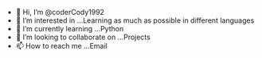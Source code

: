 - 👋 Hi, I’m @coderCody1992
- 👀 I’m interested in ...Learning as much as possible in different languages
- 🌱 I’m currently learning ...Python
- 💞️ I’m looking to collaborate on ...Projects
- 📫 How to reach me ...Email

<!---
coderCody1992/coderCody1992 is a ✨ special ✨ repository because its `README.md` (this file) appears on your GitHub profile.
You can click the Preview link to take a look at your changes.
--->
